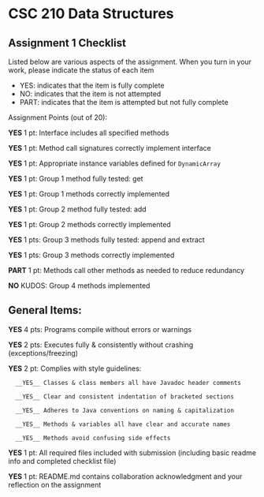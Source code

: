 # CSC 210 Data Structures
## Assignment 1 Checklist

Listed below are various aspects of the assignment.  When you turn in
your work, please indicate the status of each item

- YES: indicates that the item is fully complete
- NO: indicates that the item is not attempted
- PART: indicates that the item is attempted but not fully complete

Assignment Points (out of 20):

__YES__ 1 pt: Interface includes all specified methods

__YES__ 1 pt: Method call signatures correctly implement interface

__YES__ 1 pt: Appropriate instance variables defined for `DynamicArray`

__YES__ 1 pt: Group 1 method fully tested: get

__YES__ 1 pt: Group 1 methods correctly implemented 

__YES__ 1 pt: Group 2 method fully tested: add

__YES__ 1 pt: Group 2 methods correctly implemented

__YES__ 1 pts: Group 3 methods fully tested: append and extract

__YES__ 1 pts: Group 3 methods correctly implemented

__PART__ 1 pt: Methods call other methods as needed to reduce redundancy

__NO__ KUDOS: Group 4 methods implemented


## General Items:

__YES__ 4 pts: Programs compile without errors or warnings 

__YES__ 2 pts: Executes fully & consistently without crashing (exceptions/freezing)

__YES__ 2 pt: Complies with style guidelines:

      __YES__ Classes & class members all have Javadoc header comments 

      __YES__ Clear and consistent indentation of bracketed sections 

      __YES__ Adheres to Java conventions on naming & capitalization 

      __YES__ Methods & variables all have clear and accurate names 

      __YES__ Methods avoid confusing side effects  

__YES__ 1 pt: All required files included with submission (including basic readme info and completed checklist file) 

__YES__ 1 pt: README.md contains collaboration acknowledgment and your reflection on the assignment 
